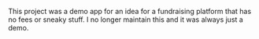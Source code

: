 This project was a demo app for an idea for a fundraising platform that has no fees or sneaky stuff. I no longer maintain this and it was always just a demo.
